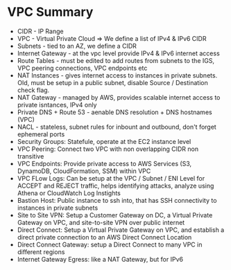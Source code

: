 # VPC Summary

- CIDR - IP Range
- VPC - Virtual Private Cloud => We define a list of IPv4 & IPv6 CIDR
- Subnets - tied to an AZ, we define a CIDR
- Internet Gateway - at the vpc level provide IPv4 & IPv6 internet access
- Route Tables - must be edited to add routes from subnets to the IGS, VPC peering connections, VPC endpoints etc
- NAT Instances - gives internet access to instances in private subnets. Old, must be setup in a public subnet, disable Source / Destination check flag.
- NAT Gateway - managed by AWS, provides scalable internet access to private isntances, IPv4 only
- Private DNS + Route 53 - aenable DNS resolution + DNS hostnames (VPC)
- NACL - stateless, subnet rules for inbount and outbound, don't forget ephemeral ports
- Security Groups: Statefule, operate at the EC2 instance level
- VPC Peering: Connect two VPC with non overlapping CIDR non transitive
- VPC Endpoints: Provide private access to AWS Services (S3, DynamoDB, CloudFormation, SSM) within VPC
- VPC FLow Logs: Can be setup at the VPC / Subnet / ENI Level for ACCEPT and REJECT traffic, helps identifying attacks, analyze using Athena or CloudWatch Log Instights
- Bastion Host: Public instance to ssh into, that has SSH connectivity to instances in private subnets
- Site to Site VPN: Setup a Customer Gateway on DC, a Virtual Private Gateway on VPC, and site-to-site VPN over public internet
- Direct Connect: Setup a Virtual Private Gateway on VPC, and establish a direct private connection to an AWS Direct Connect Location
- Direct Connect Gateway: setup a Direct Connect to many VPC in different regions
- Internet Gateway Egress: like a NAT Gateway, but for IPv6